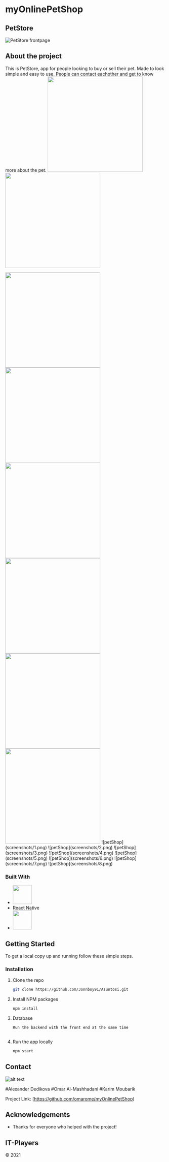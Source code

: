 # myOnlinePetShop
## PetStore

![PetStore frontpage](https://github.com/omarome/myOnlinePetShop "PetStore")



## About the project
This is PetStore, app for people looking to buy or sell their pet. Made to look simple and easy to use. People can contact eachother and get to know more about the pet.
<img src="screenshots/1.png" width="300"> <img src="screenshots/2.png" width="300">

<img src="screenshots/3.png" width="300">
<img src="screenshots/4.png" width="300">
<img src="screenshots/5.png" width="300">
<img src="screenshots/6.png" width="300">
<img src="screenshots/7.png" width="300">
<img src="screenshots/8.png" width="300">
![petShop](screenshots/1.png)
![petShop](screenshots/2.png)
![petShop](screenshots/3.png)
![petShop](screenshots/4.png)
![petShop](screenshots/5.png)
![petShop](screenshots/6.png)
![petShop](screenshots/7.png)
![petShop](screenshots/8.png)

### Built With

* []() <img src="https://cdn.jsdelivr.net/npm/programming-languages-logos/src/javascript/javascript.png" height="60">
* []() React Native
* []() <img src="https://raw.githubusercontent.com/caiogondim/javascript-environments-logos/master/node.js/standard/454x128.png" height="60">

<!-- GETTING STARTED -->
## Getting Started

To get a local copy up and running follow these simple steps.



### Installation

1. Clone the repo
   ```sh
   git clone https://github.com/Jonnboy91/Asuntosi.git
   ```
2. Install NPM packages
   ```sh
   npm install
   ```
3. Database
   ```sh
   Run the backend with the front end at the same time
   ```
   ```
5. Run the app locally
   ```sh
   npm start
   ```

<!-- CONTACT -->
## Contact
![alt text](https://github.com/adam-p/markdown-here/raw/master/src/common/images/icon48.png "Logo Title Text 1")

#Alexander Dedikova
#Omar Al-Mashhadani
#Karim Moubarik


Project Link: [https://github.com/omarome/myOnlinePetShop)



<!-- ACKNOWLEDGEMENTS -->
## Acknowledgements

* []() Thanks for everyone who helped with the project!

<!-- LICENSE -->
## IT-Players
[]() &copy; 2021





